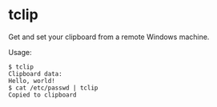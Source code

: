 tclip
=====

Get and set your clipboard from a remote Windows machine.

Usage:
```shell
$ tclip
Clipboard data:
Hello, world!
$ cat /etc/passwd | tclip
Copied to clipboard
```

